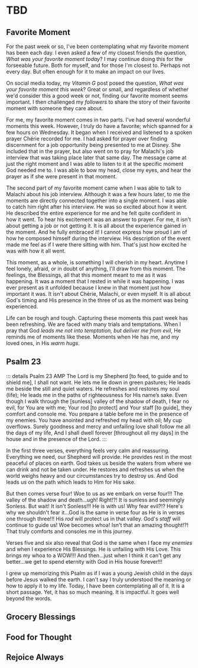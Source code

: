 # TBD

## Favorite Moment

For the past week or so, I've been contemplating what my favorite moment has been each day. I even asked a few of my closest friends the question, *What was your favorite moment today*? I may continue doing this for the forseeable future. Both for myself, and for those I'm closest to. Perhaps not every day. But often enough for it to make an impact on our lives.

On social media today, my *Vitamin G* post posed the question, *What was your favorite moment this week*? Great or small, and regardless of whether we'd consider this a good week or not, finding our favorite moment seems important. I then challenged my *followers* to share the story of their favorite moment with someone they care about.

For me, my favorite moment comes in two parts. I've had several wonderful moments this week. However, I truly do have a favorite; which spanned for a few hours on Wednesday. It began when I received and listened to a spoken prayer Chérie recorded for me. I had asked for prayer over finding discernment for a job opportunity being presented to me at Disney. She included that in the prayer, but also went on to pray for Malachi's job interview that was taking place later that same day. The message came at just the right moment and I was able to listen to it at the specific moment God needed me to. I was able to bow my head, close my eyes, and hear the prayer as if she were present in that moment.

The second part of my favorite moment came when I was able to talk to Malachi about his job interview. Although it was a few hours later, to me the moments are directly connected together into a single moment. I was able to catch him right after his interview. He was so excited about how it went. He described the entire experience for me and he felt quite confident in how it went. To hear his excitement was an answer to prayer. For me, it isn't about getting a job or not getting it. It is all about the experience gained in the moment. And he fully embraced it! I cannot express how proud I am of how he composed himself during the interview. His description of the event made me feel as if I were there sitting with him. That's just how excited he was with how it all went.

This moment, as a whole, is something I will cherish in my heart. Anytime I feel lonely, afraid, or in doubt of anything, I'll draw from this moment. The feelings, the Blessings, all that this moment meant to me as it was happening. It was a moment that I rested in while it was happening. I was ever present as it unfolded because I knew in that moment just how important it was. It isn't about Chérie, Malachi, or even myself. It is all about God's timing and His presence in the three of us as the moment was being experienced.

Life can be rough and tough. Capturing these moments this past week has been refreshing. We are faced with many trials and temptations. When I pray that God *leads me not into temptation, but deliver me from evil*, He reminds me of moments like these. Moments when He has me, and my loved ones, in His *warm hugs*.

## Psalm 23

::: details Psalm 23 AMP
The Lord is my Shepherd [to feed, to guide and to shield me], I shall not want. He lets me lie down in green pastures; He leads me beside the still and quiet waters. He refreshes and restores my soul (life); He leads me in the paths of righteousness for His name’s sake. Even though I walk through the [sunless] valley of the shadow of death, I fear no evil, for You are with me; Your rod [to protect] and Your staff [to guide], they comfort and console me. You prepare a table before me in the presence of my enemies. You have anointed and refreshed my head with oil; My cup overflows. Surely goodness and mercy and unfailing love shall follow me all the days of my life, And I shall dwell forever [throughout all my days] in the house and in the presence of the Lord.
:::

In the first three verses, everything feels very calm and reassuring. Everything we need, our Shepherd will provide. He provides rest in the most peaceful of places on earth. God takes us beside the waters from where we can drink and not be taken under. He restores and refreshes us when the world weighs heavy and our circumstances try to destroy us. And God leads us on the path which leads to Him for His sake.

But then comes verse four! Woe to us as we embark on verse four!!! The valley of the shadow and death...ugh! Right!?! It is sunless and seemingly Sonless. But wait! It isn't Sonless!!! He is with us! Why fear evil?!? Here's why we shouldn't fear it...God is the same in verse four as He is in verses one through three!!! His *rod* will protect us in that valley. God's *staff* will continue to guide us! Woe becomes whoa! Isn't that an amazing thought!?! That truly comforts and consoles me in this journey.

Verses five and six also reveal that God is the same when I face my *enemies* and when I experience His Blessings. He is unfailing with His Love. This brings my whoa to a WOW!!! And then...just when I think it can't get any better...we get to spend eternity with God in His house forever!!!

I grew up memorizing this Psalm as if I was a young Jewish child in the days before Jesus walked the earth. I can't say I truly understood the meaning or how to apply it to my life. Today, I have been contemplating all of it. It is a short passage. Yet, it has so much meaning. It is impactful. It goes well beyond the words.

## Grocery Blessings

## Food for Thought

## Rejoice Always
